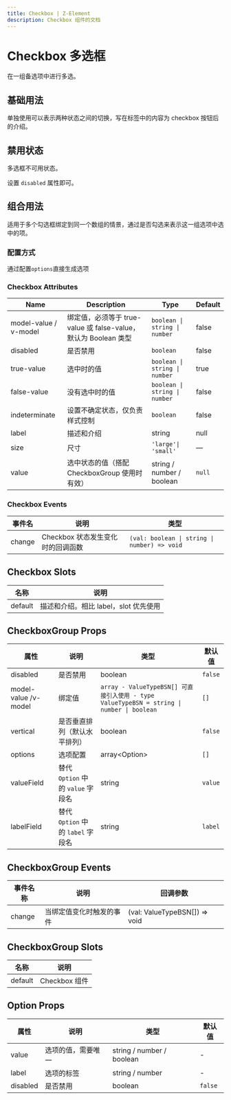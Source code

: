 ```yaml
---
title: Checkbox | Z-Element
description: Checkbox 组件的文档
---
```


# Checkbox 多选框
在一组备选项中进行多选。

## 基础用法
单独使用可以表示两种状态之间的切换，写在标签中的内容为 checkbox 按钮后的介绍。

<preview path="../demo/Checkbox/Basic.vue" title="基础用法" description="Checkbox 组件的基础用法"></preview>

## 禁用状态
多选框不可用状态。

设置 `disabled` 属性即可。
<preview path="../demo/Checkbox/Disabled.vue" title="不可用状态。" description="Checkbox 不可用状态。"></preview>

## 组合用法

适用于多个勾选框绑定到同一个数组的情景，通过是否勾选来表示这一组选项中选中的项。

<preview path="../demo/Checkbox/Group.vue" title="组合用法" description="Checkbox 组合用法"></preview>

### 配置方式

通过配置`options`直接生成选项

<preview path="../demo/Checkbox/Options.vue" title="配置方式" description="Checkbox 配置方式"></preview>




### Checkbox Attributes

| Name                  | Description                                                     | Type                          | Default |
| --------------------- | --------------------------------------------------------------- | ----------------------------- | ------- |
| model-value / v-model | 绑定值，必须等于 true-value 或 false-value，默认为 Boolean 类型 | `boolean \| string \| number` | false   |
| disabled              | 是否禁用                                                        | `boolean`                     | false   |
| true-value            | 选中时的值                                                      | `boolean \| string \| number` | true    |
| false-value           | 没有选中时的值                                                  | `boolean \| string \| number` | false   |
| indeterminate         | 设置不确定状态，仅负责样式控制                                  | `boolean`                     | false   |
| label                 | 描述和介绍                                                      | string                        | null    |
| size                  | 尺寸                                                            | `'large'\| 'small'`           | —       |
| value                 | 选中状态的值（搭配 CheckboxGroup 使用时有效）                   | string / number / boolean     | `null`  |

### Checkbox Events
| 事件名 | 说明                              | 类型                                         |
| ------ | --------------------------------- | -------------------------------------------- |
| change | Checkbox 状态发生变化时的回调函数 | `(val: boolean \| string \| number) => void` |

## Checkbox Slots

| 名称    | 说明                                  |
| ------- | ------------------------------------- |
| default | 描述和介绍。相比 label，slot 优先使用 |

## CheckboxGroup Props

| 属性                 | 说明                              | 类型                                                                                      | 默认值  |
| -------------------- | --------------------------------- | ----------------------------------------------------------------------------------------- | ------- |
| disabled             | 是否禁用                          | boolean                                                                                   | `false` |
| model-value /v-model | 绑定值                            | `array - ValueTypeBSN[] 可直接引入使用 - type ValueTypeBSN = string \| number \| boolean` | `[]`    |
| vertical             | 是否垂直排列（默认水平排列）      | boolean                                                                                   | `false` |
| options              | 选项配置                          | array\<Option\>                                                                           | `[]`    |
| valueField           | 替代 `Option` 中的 `value` 字段名 | string                                                                                    | `value` |
| labelField           | 替代 `Option` 中的 `label` 字段名 | string                                                                                    | `label` |

## CheckboxGroup Events

| 事件名称 | 说明                     | 回调参数                      |
| -------- | ------------------------ | ----------------------------- |
| change   | 当绑定值变化时触发的事件 | (val: ValueTypeBSN[]) => void |

## CheckboxGroup Slots

| 名称    | 说明          |
| ------- | ------------- |
| default | Checkbox 组件 |

## Option Props

| 属性     | 说明               | 类型                      | 默认值  |
| -------- | ------------------ | ------------------------- | ------- |
| value    | 选项的值，需要唯一 | string / number / boolean | -       |
| label    | 选项的标签         | string / number           | -       |
| disabled | 是否禁用           | boolean                   | `false` |
